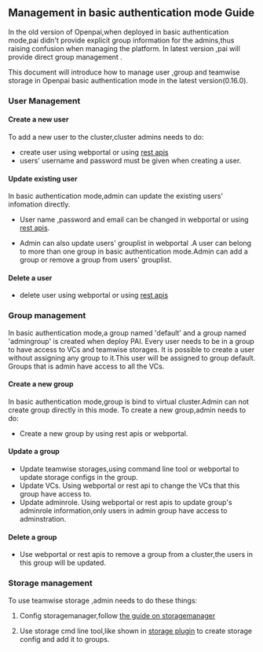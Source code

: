 ﻿
  

##  Management in basic authentication mode Guide

  
In the old version of Openpai,when deployed in basic authentication mode,pai
didn't provide explicit group information for the admins,thus raising  confusion when managing the platform. In latest version ,pai will provide direct group management .

This document will introduce how to manage user ,group and teamwise storage in Openpai basic authentication mode in the latest version(0.16.0).

  


  
### User Management
#### Create a new user

  

To add a new user to the cluster,cluster admins needs to do:

  

- create user using webportal or using [rest apis](https://redocly.github.io/redoc/?url=https://raw.githubusercontent.com/microsoft/pai/master/src/rest-server/docs/swagger.yaml#tag/user)
- users' username and password must be given when creating a user. 

  

#### Update existing user

  

In basic authentication mode,admin can update the existing users' infomation directly.

  

- User name ,password and email can be changed in webportal or using [rest apis](https://github.com/microsoft/pai/blob/master/docs/rest-server/API.md).

  


- Admin can also update users' grouplist in webportal .A user can belong to  more than one group in basic authentication mode.Admin can add a group or remove a group from users' grouplist.
#### Delete a user
- delete user using webportal or using [rest apis](https://redocly.github.io/redoc/?url=https://raw.githubusercontent.com/microsoft/pai/master/src/rest-server/docs/swagger.yaml#tag/user)
  

### Group management

  

In basic authentication mode,a group named 'default'  and a group named 'admingroup' is created when deploy PAI. Every user needs to be in a group to have access to VCs and teamwise storages.
  It is possible to create a user without assigning any  group to it.This user will be assigned to group default. Groups that is admin  have access to all the VCs.

#### Create a new group

In basic authentication mode,group is bind to virtual cluster.Admin can not create group directly in this mode. To create a new group,admin needs to do:
-  Create a new group by using rest apis or webportal.
#### Update a group
- Update teamwise storages,using command line tool or webportal to update storage configs in the group.
- Update VCs. Using webportal or rest api to change the VCs that this group have access to.
- Update adminrole. Using webportal or rest apis to update group's adminrole information,only users in admin group have access to adminstration.
#### Delete a group
- Use webportal or rest apis to remove a group from a cluster,the users in this group will be updated.

### Storage management
  
To use teamwise storage ,admin needs to do these things:

  

1. Config storagemanager,follow [the guide on storagemanager](https://github.com/microsoft/pai/tree/master/src/storage-manager)

  

2. Use storage cmd line tool,like shown in [storage plugin](https://github.com/microsoft/pai/blob/master/contrib/storage_plugin/README.MD)  to create storage config and add it to groups.
  




  
  
  





